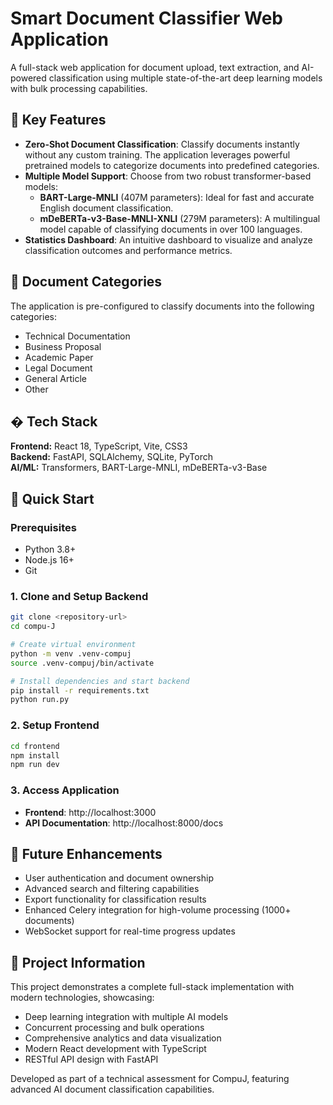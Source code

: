 # Smart Document Classifier Web Application

A full-stack web application for document upload, text extraction, and AI-powered classification using multiple state-of-the-art deep learning models with bulk processing capabilities.

## 🚀 Key Features

- **Zero-Shot Document Classification**: Classify documents instantly without any custom training. The application leverages powerful pretrained models to categorize documents into predefined categories.
- **Multiple Model Support**: Choose from two robust transformer-based models:
    - **BART-Large-MNLI** (407M parameters): Ideal for fast and accurate English document classification.
    - **mDeBERTa-v3-Base-MNLI-XNLI** (279M parameters): A multilingual model capable of classifying documents in over 100 languages.
- **Statistics Dashboard**: An intuitive dashboard to visualize and analyze classification outcomes and performance metrics.

## 📄 Document Categories

The application is pre-configured to classify documents into the following categories:

- Technical Documentation
- Business Proposal
- Academic Paper
- Legal Document
- General Article
- Other

## �️ Tech Stack

**Frontend:** React 18, TypeScript, Vite, CSS3  
**Backend:** FastAPI, SQLAlchemy, SQLite, PyTorch  
**AI/ML:** Transformers, BART-Large-MNLI, mDeBERTa-v3-Base

## 🚀 Quick Start

### Prerequisites
- Python 3.8+
- Node.js 16+
- Git

### 1. Clone and Setup Backend
```bash
git clone <repository-url>
cd compu-J

# Create virtual environment
python -m venv .venv-compuj
source .venv-compuj/bin/activate

# Install dependencies and start backend
pip install -r requirements.txt
python run.py
```

### 2. Setup Frontend
```bash
cd frontend
npm install
npm run dev
```

### 3. Access Application
- **Frontend**: http://localhost:3000
- **API Documentation**: http://localhost:8000/docs


## 🔮 Future Enhancements

- User authentication and document ownership
- Advanced search and filtering capabilities
- Export functionality for classification results
- Enhanced Celery integration for high-volume processing (1000+ documents)
- WebSocket support for real-time progress updates

## 📄 Project Information

This project demonstrates a complete full-stack implementation with modern technologies, showcasing:
- Deep learning integration with multiple AI models
- Concurrent processing and bulk operations
- Comprehensive analytics and data visualization
- Modern React development with TypeScript
- RESTful API design with FastAPI

Developed as part of a technical assessment for CompuJ, featuring advanced AI document classification capabilities.
